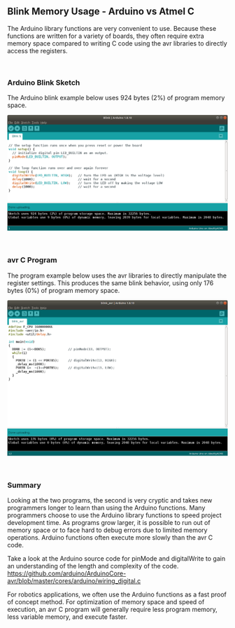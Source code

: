 ## Blink Memory Usage - Arduino vs Atmel C

The Arduino library functions are very convenient to use. Because these functions are written for a variety of boards, they often require extra memory space compared to writing C code using the avr libraries to directly access the registers.

<br>

### Arduino Blink Sketch

The Arduino blink example below uses 924 bytes (2%) of program memory space.

![Arduino Blink Sketch](./images/arduino_blink.png "Arduino Blink Memory Usage")


<br>


### avr C Program

The program example below uses the avr libraries to directly manipulate the register settings. This produces the same blink behavior, using only 176 bytes (0%) of program memory space.


![Atmel Blink Sketch](./images/atmel_blink.png "Atmel Blink Memory Usage")


<br>

### Summary

Looking at the two programs, the second is very cryptic and takes new programmers longer to learn than using the Arduino functions. Many programmers choose to use the Arduino library functions to speed project development time. As programs grow larger, it is possible to run out of memory space or to face hard to debug errors due to limited memory operations. Arduino functions often execute more slowly than the avr C code.

Take a look at the Arduino source code for pinMode and digitalWrite to gain an understanding of the length and complexity of the code. https://github.com/arduino/ArduinoCore-avr/blob/master/cores/arduino/wiring_digital.c 

For robotics applications, we often use the Arduino functions as a fast proof of concept method. For optimization of memory space and speed of execution, an avr C program will generally require less program memory, less variable memory, and execute faster.

